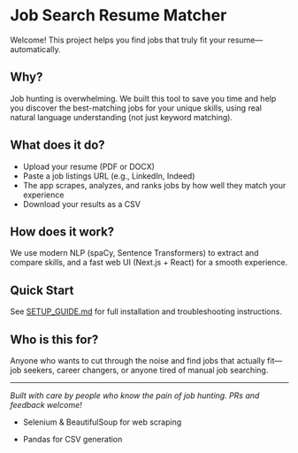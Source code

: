 # Job Search Resume Matcher

Welcome! This project helps you find jobs that truly fit your resume—automatically.

## Why?
Job hunting is overwhelming. We built this tool to save you time and help you discover the best-matching jobs for your unique skills, using real natural language understanding (not just keyword matching).

## What does it do?
- Upload your resume (PDF or DOCX)
- Paste a job listings URL (e.g., LinkedIn, Indeed)
- The app scrapes, analyzes, and ranks jobs by how well they match your experience
- Download your results as a CSV

## How does it work?
We use modern NLP (spaCy, Sentence Transformers) to extract and compare skills, and a fast web UI (Next.js + React) for a smooth experience.

## Quick Start
See [SETUP_GUIDE.md](./SETUP_GUIDE.md) for full installation and troubleshooting instructions.

## Who is this for?
Anyone who wants to cut through the noise and find jobs that actually fit—job seekers, career changers, or anyone tired of manual job searching.

---

*Built with care by people who know the pain of job hunting. PRs and feedback welcome!*
- Selenium & BeautifulSoup for web scraping

- Pandas for CSV generation

